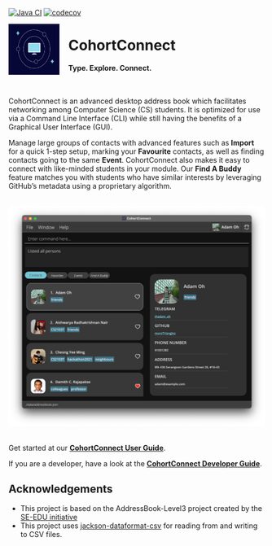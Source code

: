 [![Java CI](https://github.com/AY2122S1-CS2103T-T10-1/tp/actions/workflows/gradle.yml/badge.svg?branch=master)](https://github.com/AY2122S1-CS2103T-T10-1/tp/actions/workflows/gradle.yml)    [![codecov](https://codecov.io/gh/AY2122S1-CS2103T-T10-1/tp/branch/master/graph/badge.svg?token=GVVTTMGRUF)](https://codecov.io/gh/AY2122S1-CS2103T-T10-1/tp)

<img src = "https://github.com/AY2122S1-CS2103T-T10-1/tp/blob/master/docs/images/logo.jpeg?raw=true" align = "left" width="100" height="100" style="margin-right: 1.25em">
<div>
  
  <h1> CohortConnect </h1>
  
  <b> Type. Explore. Connect. </b>
  
 </div>

<br><br>
CohortConnect is an advanced desktop address book which facilitates networking among Computer Science (CS) students. It is optimized for use via a Command Line Interface (CLI) while still having the benefits of a Graphical User Interface (GUI).

Manage large groups of contacts with advanced features such as **Import** for a quick 1-step setup, marking your **Favourite** contacts, as well as finding contacts going to the same **Event**. CohortConnect also makes it easy to connect with like-minded students in your module. Our **Find A Buddy** feature matches you with students who have similar interests by leveraging GitHub’s metadata using a proprietary algorithm.
<br><br>

<div align = "center">
<img src ="images/Ui.png">
</div>
<br>

Get started at our **[CohortConnect User Guide](https://ay2122s1-cs2103t-t10-1.github.io/tp/UserGuide.html)**.

If you are a developer, have a look at the **[CohortConnect Developer Guide](https://ay2122s1-cs2103t-t10-1.github.io/tp/DeveloperGuide.html)**.


## Acknowledgements

* This project is based on the AddressBook-Level3 project created by the [SE-EDU initiative](https://se-education.org)
* This project uses [jackson-dataformat-csv](https://github.com/FasterXML/jackson-dataformats-text/tree/master/csv) for reading from and writing to CSV files.
